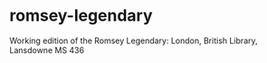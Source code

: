 # romsey-legendary
Working edition of the Romsey Legendary: London, British Library, Lansdowne MS 436
